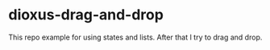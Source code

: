 # dioxus-drag-and-drop

This repo example for using states and lists.
After that I try to drag and drop.
